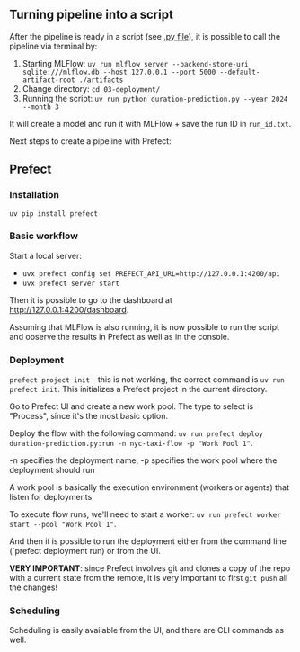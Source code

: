 ## Turning pipeline into a script

After the pipeline is ready in a script (see [.py file](duration-prediction.py)), it is possible to call the pipeline via terminal by:
1. Starting MLFlow: `uv run mlflow server --backend-store-uri sqlite:///mlflow.db --host 127.0.0.1 --port 5000 --default-artifact-root ./artifacts`
2. Change directory: `cd 03-deployment/`
2. Running the script: `uv run python duration-prediction.py --year 2024 --month 3`

It will create a model and run it with MLFlow + save the run ID in `run_id.txt`.

Next steps to create a pipeline with Prefect:

## Prefect

### Installation

`uv pip install prefect`

### Basic workflow

Start a local server:
* `uvx prefect config set PREFECT_API_URL=http://127.0.0.1:4200/api`
* `uvx prefect server start`

Then it is possible to go to the dashboard at http://127.0.0.1:4200/dashboard.

Assuming that MLFlow is also running, it is now possible to run the script and observe the results in Prefect as well as in the console.

### Deployment

`prefect project init` - this is not working, the correct command is `uv run prefect init`. This initializes a Prefect project in the current directory.

Go to Prefect UI and create a new work pool. The type to select is "Process", since it's the most basic option.

Deploy the flow with the following command: `uv run prefect deploy duration-prediction.py:run -n nyc-taxi-flow -p "Work Pool 1"`.

-n specifies the deployment name, -p specifies the work pool where the deployment should run

A work pool is basically the execution environment (workers or agents) that listen for deployments

To execute flow runs, we'll need to start a worker: `uv run prefect worker start --pool "Work Pool 1"`.

And then it is possible to run the deployment either from the command line (`prefect deployment run) or from the UI.

**VERY IMPORTANT**: since Prefect involves git and clones a copy of the repo with a current state from the remote, it is very important to first `git push` all the changes!

### Scheduling

Scheduling is easily available from the UI, and there are CLI commands as well.
